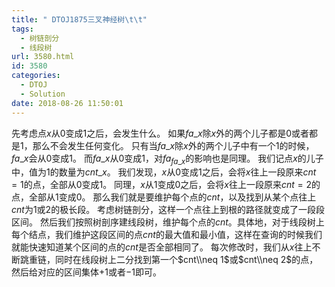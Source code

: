 ```yaml
---
title: " DTOJ1875三叉神经树\t\t"
tags:
  - 树链剖分
  - 线段树
url: 3580.html
id: 3580
categories:
  - DTOJ
  - Solution
date: 2018-08-26 11:50:01
---
```


先考虑点$x$从$0$变成$1$之后，会发生什么。 如果$fa\_x$除$x$外的两个儿子都是$0$或者都是$1$，那么不会发生任何变化。 只有当$fa\_x$除$x$外的两个儿子中有一个$1$的时候，$fa\_x$会从$0$变成$1$。 而$fa\_x$从$0$变成$1$，对$fa_{fa\_x}$的影响也是同理。 我们记点$x$的儿子中，值为$1$的数量为$cnt\_x$。 我们发现，$x$从$0$变成$1$之后，会将$x$往上一段原来$cnt=1$的点，全部从$0$变成$1$。 同理，$x$从$1$变成$0$之后，会将$x$往上一段原来$cnt=2$的点，全部从$1$变成$0$。 那么我们就是要维护每个点的$cnt$，以及找到从某个点往上$cnt$为$1$或$2$的极长段。 考虑树链剖分，这样一个点往上到根的路径就变成了一段段区间。 然后我们按照树剖序建线段树，维护每个点的$cnt$。具体地，对于线段树上每个结点，我们维护这段区间的点$cnt$的最大值和最小值，这样在查询的时候我们就能快速知道某个区间的点的$cnt$是否全部相同了。 每次修改时，我们从$x$往上不断跳重链，同时在线段树上二分找到第一个$cnt\\neq 1$或$cnt\\neq 2$的点，然后给对应的区间集体$+1$或者$-1$即可。